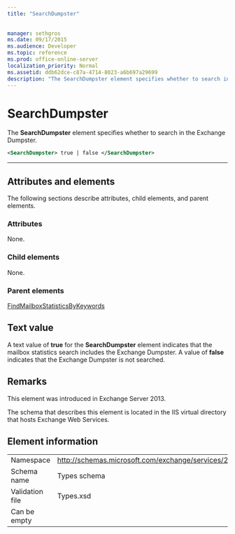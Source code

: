 ```yaml
---
title: "SearchDumpster"
 
 
manager: sethgros
ms.date: 09/17/2015
ms.audience: Developer
ms.topic: reference
ms.prod: office-online-server
localization_priority: Normal
ms.assetid: ddb62dce-c87a-4714-8023-a6b697a29699
description: "The SearchDumpster element specifies whether to search in the Exchange Dumpster."
---
```


# SearchDumpster

The **SearchDumpster** element specifies whether to search in the Exchange Dumpster. 
  
```XML
<SearchDumpster> true | false </SearchDumpster>
```

 ****
## Attributes and elements

The following sections describe attributes, child elements, and parent elements.
  
### Attributes

None.
  
### Child elements

None.
  
### Parent elements

[FindMailboxStatisticsByKeywords](findmailboxstatisticsbykeywords.md)
  
## Text value

A text value of **true** for the **SearchDumpster** element indicates that the mailbox statistics search includes the Exchange Dumpster. A value of **false** indicates that the Exchange Dumpster is not searched. 
  
## Remarks

This element was introduced in Exchange Server 2013.
  
The schema that describes this element is located in the IIS virtual directory that hosts Exchange Web Services.
  
## Element information

|||
|:-----|:-----|
|Namespace  <br/> |http://schemas.microsoft.com/exchange/services/2006/types  <br/> |
|Schema name  <br/> |Types schema  <br/> |
|Validation file  <br/> |Types.xsd  <br/> |
|Can be empty  <br/> ||
   

